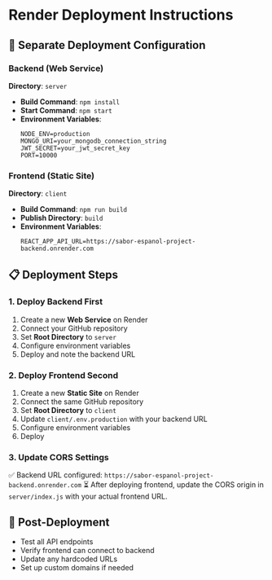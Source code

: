 # Render Deployment Instructions

## 🚀 Separate Deployment Configuration

### Backend (Web Service)
**Directory**: `server`
- **Build Command**: `npm install`
- **Start Command**: `npm start`
- **Environment Variables**:
  ```
  NODE_ENV=production
  MONGO_URI=your_mongodb_connection_string
  JWT_SECRET=your_jwt_secret_key
  PORT=10000
  ```

### Frontend (Static Site)
**Directory**: `client`
- **Build Command**: `npm run build`
- **Publish Directory**: `build`
- **Environment Variables**:
  ```
  REACT_APP_API_URL=https://sabor-espanol-project-backend.onrender.com
  ```

## 📋 Deployment Steps

### 1. Deploy Backend First
1. Create a new **Web Service** on Render
2. Connect your GitHub repository
3. Set **Root Directory** to `server`
4. Configure environment variables
5. Deploy and note the backend URL

### 2. Deploy Frontend Second
1. Create a new **Static Site** on Render
2. Connect the same GitHub repository
3. Set **Root Directory** to `client`
4. Update `client/.env.production` with your backend URL
5. Configure environment variables
6. Deploy

### 3. Update CORS Settings
✅ Backend URL configured: `https://sabor-espanol-project-backend.onrender.com`
⏳ After deploying frontend, update the CORS origin in `server/index.js` with your actual frontend URL.

## 🔧 Post-Deployment
- Test all API endpoints
- Verify frontend can connect to backend
- Update any hardcoded URLs
- Set up custom domains if needed